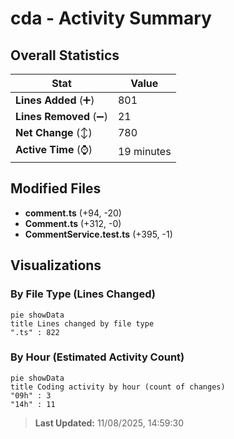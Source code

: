 # cda - Activity Summary 

## Overall Statistics

| Stat                   | Value                                                             |
| ---------------------- | ----------------------------------------------------------------- |
| **Lines Added** (➕)   | 801                                          |
| **Lines Removed** (➖) | 21                                        |
| **Net Change** (↕)    | 780                |
| **Active Time** (⌚)   | 19 minutes |


## Modified Files
- **comment.ts** (+94, -20)
- **Comment.ts** (+312, -0)
- **CommentService.test.ts** (+395, -1)

## Visualizations

### By File Type (Lines Changed)

```mermaid
pie showData
title Lines changed by file type
".ts" : 822
```

### By Hour (Estimated Activity Count)

```mermaid
pie showData
title Coding activity by hour (count of changes)
"09h" : 3
"14h" : 11
```


> **Last Updated:** 11/08/2025, 14:59:30